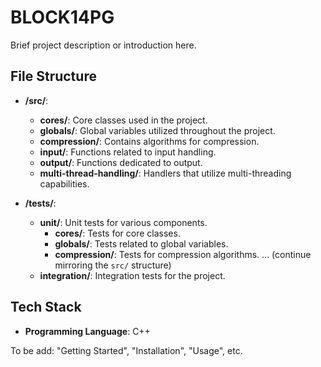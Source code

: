 # BLOCK14PG

Brief project description or introduction here.

## File Structure

- **/src/**: 
  - **cores/**: Core classes used in the project.
  - **globals/**: Global variables utilized throughout the project.
  - **compression/**: Contains algorithms for compression.
  - **input/**: Functions related to input handling.
  - **output/**: Functions dedicated to output.
  - **multi-thread-handling/**: Handlers that utilize multi-threading capabilities.

- **/tests/**: 
  - **unit/**: Unit tests for various components.
    - **cores/**: Tests for core classes.
    - **globals/**: Tests related to global variables.
    - **compression/**: Tests for compression algorithms.
    ... (continue mirroring the `src/` structure)
  - **integration/**: Integration tests for the project.

## Tech Stack

- **Programming Language**: C++

To be add: "Getting Started", "Installation", "Usage", etc.

